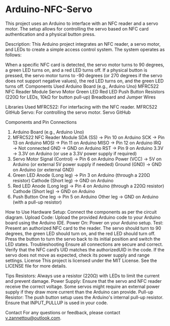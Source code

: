# Arduino-NFC-Servo
This project uses an Arduino to interface with an NFC reader and a servo motor. The setup allows for controlling the servo based on NFC card authentication and a physical button press.

Description: 
This Arduino project integrates an NFC reader, a servo motor, and LEDs to create a simple access control system. The system operates as follows:

When a specific NFC card is detected, the servo motor turns to 90 degrees, a green LED turns on, and a red LED turns off.
If a physical button is pressed, the servo motor turns to -90 degrees (or 270 degrees if the servo does not support negative values), the red LED turns on, and the green LED turns off.
Components Used
Arduino Board (e.g., Arduino Uno)
MFRC522 NFC Reader Module
Servo Motor
Green LED
Red LED
Push Button
Resistors (220Ω for LEDs, 10kΩ for button pull-up)
Breadboard and Jumper Wires

Libraries Used
MFRC522: For interfacing with the NFC reader. MFRC522 GitHub
Servo: For controlling the servo motor. Servo GitHub

Components and Pin Connections
1. Arduino Board (e.g., Arduino Uno)
2. MFRC522 NFC Reader Module
SDA (SS) → Pin 10 on Arduino
SCK → Pin 13 on Arduino
MOSI → Pin 11 on Arduino
MISO → Pin 12 on Arduino
IRQ → Not connected
GND → GND on Arduino
RST → Pin 9 on Arduino
3.3V → 3.3V on Arduino (or use a 3.3V power supply if required)
3. Servo Motor
Signal (Control) → Pin 6 on Arduino
Power (VCC) → 5V on Arduino (or external 5V power supply if needed)
Ground (GND) → GND on Arduino (or external GND)
4. Green LED
Anode (Long leg) → Pin 3 on Arduino (through a 220Ω resistor)
Cathode (Short leg) → GND on Arduino
5. Red LED
Anode (Long leg) → Pin 4 on Arduino (through a 220Ω resistor)
Cathode (Short leg) → GND on Arduino
6. Push Button
One leg → Pin 5 on Arduino
Other leg → GND on Arduino (with a pull-up resistor)

How to Use
Hardware Setup: Connect the components as per the circuit diagram.
Upload Code: Upload the provided Arduino code to your Arduino board using the Arduino IDE.
Power On: Power on your Arduino setup.
Test: Present an authorized NFC card to the reader. The servo should turn to 90 degrees, the green LED should turn on, and the red LED should turn off. Press the button to turn the servo back to its initial position and switch the LED states.
Troubleshooting
Ensure all connections are secure and correct.
Verify that the NFC card’s UID matches the authorizedUID in the code.
If the servo does not move as expected, check its power supply and range settings.
License
This project is licensed under the MIT License. See the LICENSE file for more details.

Tips
Resistors: Always use a resistor (220Ω) with LEDs to limit the current and prevent damage.
Power Supply: Ensure that the servo and NFC reader receive the correct voltage. Some servos might require an external power supply if they draw more current than the Arduino can provide.
Pull-up Resistor: The push button setup uses the Arduino's internal pull-up resistor. Ensure that INPUT_PULLUP is used in your code.

Contact
For any questions or feedback, please contact v.zannettou@outlook.com.
